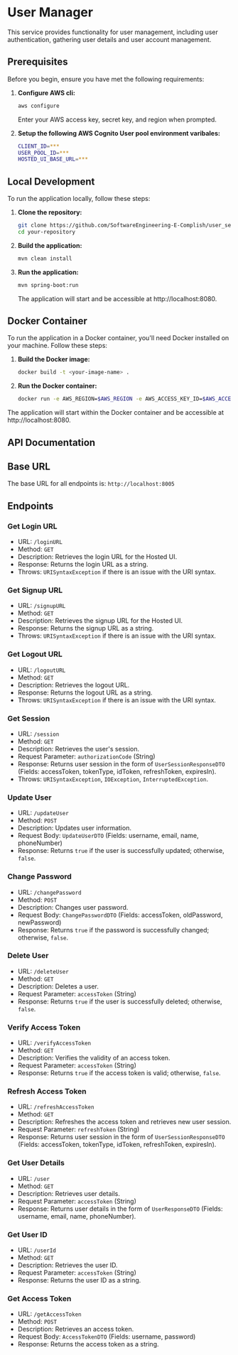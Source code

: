 # User Manager

This service provides functionality for user management, including user authentication, gathering user details and user account management.


## Prerequisites

Before you begin, ensure you have met the following requirements:

1. **Configure AWS cli:**
    
    ```bash
    aws configure
    ```

    Enter your AWS access key, secret key, and region when prompted.

2. **Setup the following AWS Cognito User pool environment varibales:**

    ```bash
    CLIENT_ID=***
    USER_POOL_ID=***
    HOSTED_UI_BASE_URL=***
    ```
    

## Local Development

To run the application locally, follow these steps:

1. **Clone the repository:**

   ```bash
   git clone https://github.com/SoftwareEngineering-E-Complish/user_service.git
   cd your-repository
   ```

2. **Build the application:**
    
    ```bash
    mvn clean install
    ```

3. **Run the application:**
    
    ```bash
    mvn spring-boot:run
    ```

    The application will start and be accessible at http://localhost:8080.


## Docker Container

To run the application in a Docker container, you'll need Docker installed on your machine. Follow these steps:

1. **Build the Docker image:**
    
    ```bash
    docker build -t <your-image-name> .
    ```

2. **Run the Docker container:**
    
    ```bash
    docker run -e AWS_REGION=$AWS_REGION -e AWS_ACCESS_KEY_ID=$AWS_ACCESS_KEY_ID -e AWS_SECRET_ACCESS_KEY=$AWS_SECRET_ACCESS_KEY -e CLIENT_ID=$CLIENT_ID -e USER_POOL_ID=$USER_POOL_ID -e HOSTED_UI_BASE_URL=$HOSTED_UI_BASE_URL -p 8080:8080 <your-image-name>
    ```

The application will start within the Docker container and be accessible at http://localhost:8080.


## API Documentation

## Base URL
The base URL for all endpoints is: `http://localhost:8005`

## Endpoints

### Get Login URL
- URL: `/loginURL`
- Method: `GET`
- Description: Retrieves the login URL for the Hosted UI.
- Response: Returns the login URL as a string.
- Throws: `URISyntaxException` if there is an issue with the URI syntax.

### Get Signup URL
- URL: `/signupURL`
- Method: `GET`
- Description: Retrieves the signup URL for the Hosted UI.
- Response: Returns the signup URL as a string.
- Throws: `URISyntaxException` if there is an issue with the URI syntax.

### Get Logout URL
- URL: `/logoutURL`
- Method: `GET`
- Description: Retrieves the logout URL.
- Response: Returns the logout URL as a string.
- Throws: `URISyntaxException` if there is an issue with the URI syntax.

### Get Session
- URL: `/session`
- Method: `GET`
- Description: Retrieves the user's session.
- Request Parameter: `authorizationCode` (String)
- Response: Returns user session in the form of `UserSessionResponseDTO` (Fields: accessToken, tokenType, idToken, refreshToken, expiresIn).
- Throws: `URISyntaxException`, `IOException`, `InterruptedException`.

### Update User
- URL: `/updateUser`
- Method: `POST`
- Description: Updates user information.
- Request Body: `UpdateUserDTO` (Fields: username, email, name, phoneNumber)
- Response: Returns `true` if the user is successfully updated; otherwise, `false`.

### Change Password
- URL: `/changePassword`
- Method: `POST`
- Description: Changes user password.
- Request Body: `ChangePasswordDTO` (Fields: accessToken, oldPassword, newPassword)
- Response: Returns `true` if the password is successfully changed; otherwise, `false`.

### Delete User
- URL: `/deleteUser`
- Method: `GET`
- Description: Deletes a user.
- Request Parameter: `accessToken` (String)
- Response: Returns `true` if the user is successfully deleted; otherwise, `false`.

### Verify Access Token
- URL: `/verifyAccessToken`
- Method: `GET`
- Description: Verifies the validity of an access token.
- Request Parameter: `accessToken` (String)
- Response: Returns `true` if the access token is valid; otherwise, `false`.

### Refresh Access Token
- URL: `/refreshAccessToken`
- Method: `GET`
- Description: Refreshes the access token and retrieves new user session.
- Request Parameter: `refreshToken` (String)
- Response: Returns user session in the form of `UserSessionResponseDTO` (Fields: accessToken, tokenType, idToken, refreshToken, expiresIn).

### Get User Details
- URL: `/user`
- Method: `GET`
- Description: Retrieves user details.
- Request Parameter: `accessToken` (String)
- Response: Returns user details in the form of `UserResponseDTO` (Fields: username, email, name, phoneNumber).

### Get User ID
- URL: `/userId`
- Method: `GET`
- Description: Retrieves the user ID.
- Request Parameter: `accessToken` (String)
- Response: Returns the user ID as a string.

### Get Access Token
- URL: `/getAccessToken`
- Method: `POST`
- Description: Retrieves an access token.
- Request Body: `AccessTokenDTO` (Fields: username, password)
- Response: Returns the access token as a string.

